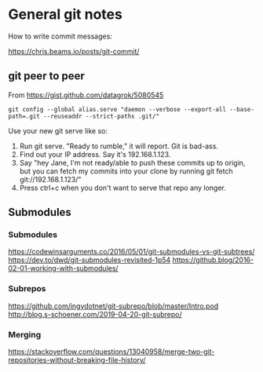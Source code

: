 # General git notes

How to write commit messages:

https://chris.beams.io/posts/git-commit/

## git peer to peer

From https://gist.github.com/datagrok/5080545

`git config --global alias.serve "daemon --verbose --export-all --base-path=.git --reuseaddr --strict-paths .git/"`

Use your new git serve like so:

 1. Run git serve. "Ready to rumble," it will report. Git is bad-ass.
 2. Find out your IP address. Say it's 192.168.1.123.
 3. Say "hey Jane, I'm not ready/able to push these commits up to origin, but you can fetch my commits into your clone by running git fetch git://192.168.1.123/"
 4. Press ctrl+c when you don't want to serve that repo any longer.

## Submodules 
 
### Submodules

https://codewinsarguments.co/2016/05/01/git-submodules-vs-git-subtrees/
https://dev.to/dwd/git-submodules-revisited-1p54
https://github.blog/2016-02-01-working-with-submodules/

### Subrepos

https://github.com/ingydotnet/git-subrepo/blob/master/Intro.pod
http://blog.s-schoener.com/2019-04-20-git-subrepo/

### Merging

https://stackoverflow.com/questions/13040958/merge-two-git-repositories-without-breaking-file-history/
 
